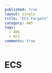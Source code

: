 ```yaml
---
published: true
layout: single
title: "ECS Fargate"
category: AWS
tags:
  - AWS
  - ECS
comments: true
---
```


ECS
=============
